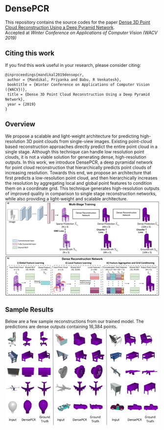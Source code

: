 # DensePCR
This repository contains the source codes for the paper [Dense 3D Point Cloud Reconstruction Using a Deep Pyramid Network](http://val.serc.iisc.ernet.in/valweb/papers/WACV19_Dense_PCR.pdf).</br>
Accepted at *Winter Conference on Applications of Computer Vision (WACV 2019)*

## Citing this work
If you find this work useful in your research, please consider citing:
```
@inproceedings{mandikal2019densepcr,
 author = {Mandikal, Priyanka and Babu, R Venkatesh},
 booktitle = {Winter Conference on Applications of Computer Vision ({WACV})},
 title = {Dense 3D Point Cloud Reconstruction Using a Deep Pyramid Network},
 year = {2019}
}
```

## Overview
We propose a scalable and light-weight architecture for predicting high-resolution 3D point clouds from single-view images. Existing point-cloud based reconstruction approaches directly predict the entire point cloud in a single stage. Although this technique can handle low resolution point clouds, it is not a viable solution for generating dense, high-resolution outputs. In this work, we introduce DensePCR, a deep pyramidal network for point cloud reconstruction that hierarchically predicts point clouds of increasing resolution. Towards this end, we propose an architecture that first predicts a low-resolution point cloud, and then hierarchically increases the resolution by aggregating local and global point features to condition them on a coordinate grid. This technique generates high-resolution outputs of improved quality in comparison to single stage reconstruction networks, while also providing a light-weight and scalable architecture.
![Overview of DensePCR](images/approach_overview.png)

## Sample Results
Below are a few sample reconstructions from our trained model. The predictions are dense outputs containing 16,384 points.
![DensePCR_sample_results](images/sample_results.png)



